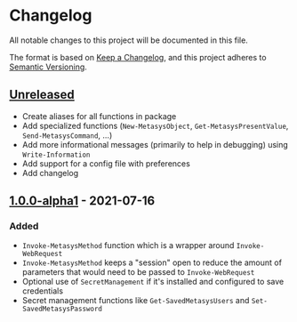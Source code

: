 # Changelog

All notable changes to this project will be documented in this file.

The format is based on [Keep a Changelog](https://keepachangelog.com/en/1.0.0/),
and this project adheres to [Semantic Versioning](https://semver.org/spec/v2.0.0.html).

## [Unreleased]

* Create aliases for all functions in package
* Add specialized functions (`New-MetasysObject`, `Get-MetasysPresentValue`, `Send-MetasysCommand`, ...)
* Add more informational messages (primarily to help in debugging) using `Write-Information`
* Add support for a config file with preferences
* Add changelog

## [1.0.0-alpha1] - 2021-07-16

### Added

* `Invoke-MetasysMethod` function which is a wrapper around `Invoke-WebRequest`
* `Invoke-MetasysMethod` keeps a "session" open to reduce the amount of parameters that would
  need to be passed to `Invoke-WebRequest`
* Optional use of `SecretManagement` if it's installed and configured to save credentials
* Secret management functions like `Get-SavedMetasysUsers` and `Set-SavedMetasysPassword`

[Unreleased]: https://github.com/metasys-server/powershell-metasysrestclient/compare/v1.0.0-alpha1...HEAD
[1.0.0-alpha1]: https://github.com/metasys-server/powershell-metasysrestclient/releases/tag/v1.0.0-alpha1
